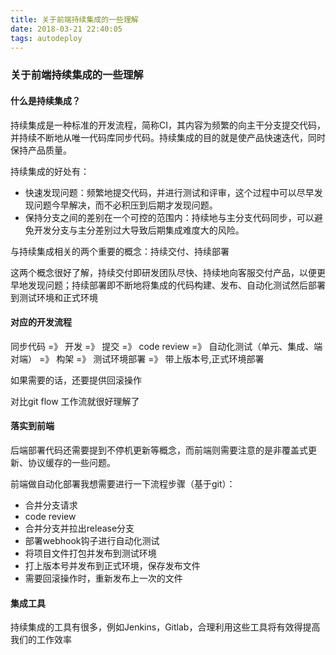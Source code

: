 ```yaml
---
title: 关于前端持续集成的一些理解
date: 2018-03-21 22:40:05
tags: autodeploy
---
```


### 关于前端持续集成的一些理解
#### 什么是持续集成？
持续集成是一种标准的开发流程，简称CI，其内容为频繁的向主干分支提交代码，并持续不断地从唯一代码库同步代码。持续集成的目的就是使产品快速迭代，同时保持产品质量。

持续集成的好处有：
- 快速发现问题：频繁地提交代码，并进行测试和评审，这个过程中可以尽早发现问题今早解决，而不必积压到后期才发现问题。
- 保持分支之间的差别在一个可控的范围内：持续地与主分支代码同步，可以避免开发分支与主分差别过大导致后期集成难度大的风险。

与持续集成相关的两个重要的概念：持续交付、持续部署

这两个概念很好了解，持续交付即研发团队尽快、持续地向客服交付产品，以便更早地发现问题；持续部署即不断地将集成的代码构建、发布、自动化测试然后部署到测试环境和正式环境

#### 对应的开发流程

同步代码 =》 开发 =》 提交 =》 code review =》 自动化测试（单元、集成、端对端） =》 构架 =》 测试环境部署 =》 带上版本号,正式环境部署

如果需要的话，还要提供回滚操作

对比git flow 工作流就很好理解了

#### 落实到前端

后端部署代码还需要提到不停机更新等概念，而前端则需要注意的是非覆盖式更新、协议缓存的一些问题。

前端做自动化部署我想需要进行一下流程步骤（基于git）：

- 合并分支请求
- code review
- 合并分支并拉出release分支
- 部署webhook钩子进行自动化测试
- 将项目文件打包并发布到测试环境
- 打上版本号并发布到正式环境，保存发布文件
- 需要回滚操作时，重新发布上一次的文件

#### 集成工具

持续集成的工具有很多，例如Jenkins，Gitlab，合理利用这些工具将有效得提高我们的工作效率





